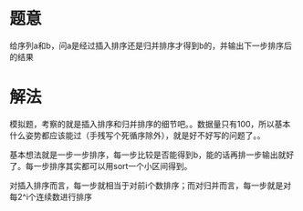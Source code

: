 # 题意
给序列a和b，问a是经过插入排序还是归并排序才得到b的，并输出下一步排序后的结果

# 解法
模拟题，考察的就是插入排序和归并排序的细节吧。。数据量只有100，所以基本什么姿势都应该能过（手残写个死循序除外），就是好不好写的问题了。。

基本想法就是一步一步排序，每一步比较是否能得到b，能的话再排一步输出就好了。每一步排序其实都可以用sort一个小区间得到。

对插入排序而言，每一步就相当于对前i个数排序；而对归并而言，每一步就是对每2^i个连续数进行排序
